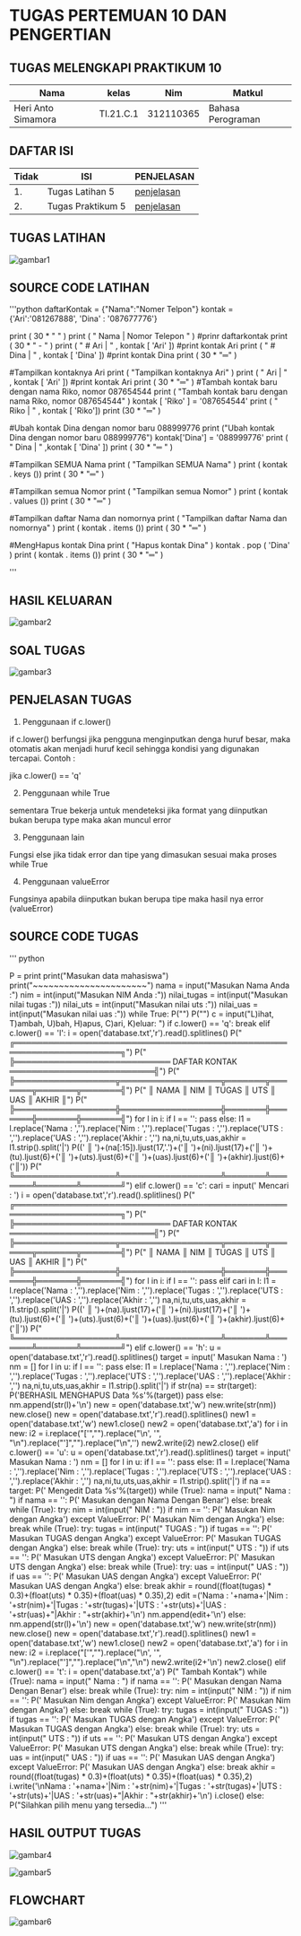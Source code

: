 # TUGAS PERTEMUAN 10 DAN PENGERTIAN
## TUGAS MELENGKAPI PRAKTIKUM 10
| Nama | kelas | Nim | Matkul |
| -- | --- | ---- | ----------- |
| Heri Anto Simamora | TI.21.C.1 | 312110365 | Bahasa Perograman |

## DAFTAR ISI
| Tidak | ISI | PENJELASAN |
| -- | --- | ---------- |
| 1. | Tugas Latihan 5 | [penjelasan](#TugasLatihan) |
| 2. | Tugas Praktikum 5 | [penjelasan](#PenjelasanTugas) |

## TUGAS LATIHAN 
![gambar1](gambar/soallatihan.png.png)

## SOURCE CODE LATIHAN 
'''python
daftarKontak = {"Nama":"Nomer Telpon"}
kontak       = {'Ari':'081267888', 'Dina' : '087677776'}

print ( 30 * " " )
print ( " Nama | Nomor Telepon " ) #prinr daftarkontak 
print ( 30 * " - " )
print ( " # Ari | " , kontak [ 'Ari' ]) #print kontak Ari 
print ( " # Dina | " , kontak [ 'Dina' ]) #print kontak Dina 
print ( 30 * "═" )

#Tampilkan kontaknya Ari 
print ( "Tampilkan kontaknya Ari" )
print ( " Ari | " , kontak [ 'Ari' ]) #print kontak Ari 
print ( 30 * "═" )
#Tambah kontak baru dengan nama Riko, nomor 087654544 
print ( "Tambah kontak baru dengan nama Riko, nomor 087654544" )
kontak [ 'Riko' ] =  '087654544' 
print ( " Riko | " , kontak [ 'Riko'])
print (30 * "═" )

#Ubah kontak Dina dengan nomor baru 088999776 
print ("Ubah kontak Dina dengan nomor baru 088999776")
kontak['Dina'] =  '088999776' 
print ( " Dina | " ,kontak [ 'Dina' ])
print ( 30 * "═ " )

#Tampilkan SEMUA Nama 
print ( "Tampilkan SEMUA Nama" )
print ( kontak . keys ())
print ( 30 * "═" )

#Tampilkan semua Nomor 
print ( "Tampilkan semua Nomor" )
print ( kontak . values ())
print ( 30 * "═" )

#Tampilkan daftar Nama dan nomornya 
print ( "Tampilkan daftar Nama dan nomornya" )
print ( kontak . items ())
print ( 30 * "═" )

#MengHapus kontak Dina 
print ( "Hapus kontak Dina" )
kontak . pop ( 'Dina' )
print ( kontak . items ())
print ( 30 * "═" )

'''

## HASIL KELUARAN
![gambar2](gambar/hasilkeluaran.png.png)

## SOAL TUGAS
![gambar3](gambar/soaltugas.png.png)

## PENJELASAN TUGAS
1) Penggunaan if c.lower()<p>

if c.lower() berfungsi jika pengguna menginputkan denga huruf besar, maka otomatis akan menjadi huruf kecil sehingga kondisi yang digunakan tercapai. Contoh :<p>

jika c.lower() == 'q'<p>

2) Penggunaan while True<p>

sementara True bekerja untuk mendeteksi jika format yang diinputkan bukan berupa type maka akan muncul error<p>

3) Penggunaan lain<p>

Fungsi else jika tidak error dan tipe yang dimasukan sesuai maka proses while True<p>

4) Penggunaan valueError<p>

Fungsinya apabila diinputkan bukan berupa tipe maka hasil nya error (valueError)<p>

## SOURCE CODE TUGAS
''' python

P = print
print("Masukan data mahasiswa")
print("~~~~~~~~~~~~~~~~~~~~~~")
nama = input("Masukan Nama Anda :")
nim = int(input("Masukan NIM Anda :"))
nilai_tugas = int(input("Masukan nilai tugas :"))
nilai_uts = int(input("Masukan nilai uts :"))
nilai_uas = int(input("Masukan nilai uas :"))
while True:
    P("")
    P("")
    c = input("L)ihat, T)ambah, U)bah, H)apus, C)ari, K)eluar: ")
    if c.lower() == 'q':
       break
    elif c.lower() == 'l':
        i = open('database.txt','r').read().splitlines()
        P(" ╔═════════════════════════════════════════════════════════════════════╗")
        P(" ╠════════════════════════════ DAFTAR KONTAK ══════════════════════════╣")
        P(" ╠══════════════════╦══════════════════╦═══════╦═══════╦═══════╦═══════╣")
        P(" ║      NAMA        ║       NIM        ║ TUGAS ║  UTS  ║  UAS  ║ AKHIR ║")
        P(" ╠══════════════════╬══════════════════╬═══════╬═══════╬═══════╬═══════╣")
        for l in i:
            if l == '':
                pass
            else:
                l1 = l.replace('Nama : ','').replace('Nim : ','').replace('Tugas : ','').replace('UTS : ','').replace('UAS : ','').replace('Akhir : ','')
                na,ni,tu,uts,uas,akhir = l1.strip().split('|')
                P((' ║ ')+(na[:15]).ljust(17,'.')+('║ ')+(ni).ljust(17)+('║ ')+(tu).ljust(6)+('║ ')+(uts).ljust(6)+('║ ')+(uas).ljust(6)+('║ ')+(akhir).ljust(6)+('║'))
        P(" ╚══════════════════╩══════════════════╩═══════╩═══════╩═══════╩═══════╝")
    elif c.lower() == 'c':
        cari = input(' Mencari : ')
        i = open('database.txt','r').read().splitlines()
         P(" ╔═════════════════════════════════════════════════════════════════════╗")
        P(" ╠════════════════════════════ DAFTAR KONTAK ══════════════════════════╣")
        P(" ╠══════════════════╦══════════════════╦═══════╦═══════╦═══════╦═══════╣")
        P(" ║      NAMA        ║       NIM        ║ TUGAS ║  UTS  ║  UAS  ║ AKHIR ║")
        P(" ╠══════════════════╬══════════════════╬═══════╬═══════╬═══════╬═══════╣")
        for l in i:
            if l == '':
                pass
            elif cari in l:
                l1 = l.replace('Nama : ','').replace('Nim : ','').replace('Tugas : ','').replace('UTS : ','').replace('UAS : ','').replace('Akhir : ','')
                na,ni,tu,uts,uas,akhir = l1.strip().split('|')
                P((' ║ ')+(na).ljust(17)+('║ ')+(ni).ljust(17)+('║ ')+(tu).ljust(6)+('║ ')+(uts).ljust(6)+('║ ')+(uas).ljust(6)+('║ ')+(akhir).ljust(6)+('║'))
        P(" ╚══════════════════╩══════════════════╩═══════╩═══════╩═══════╩═══════╝")
    elif c.lower() == 'h':
        u = open('database.txt','r').read().splitlines()
        target = input(' Masukan Nama : ')
        nm = []
        for l in u:
            if l == '':
                pass
            else:
                l1 = l.replace('Nama : ','').replace('Nim : ','').replace('Tugas : ','').replace('UTS : ','').replace('UAS : ','').replace('Akhir : ','')
                na,ni,tu,uts,uas,akhir = l1.strip().split('|')
                if str(na) == str(target):
                    P('BERHASIL MENGHAPUS Data %s'%(target))
                    pass
                else:
                    nm.append(str(l)+'\n')
        new = open('database.txt','w')
        new.write(str(nm))
        new.close()
        new = open('database.txt','r').read().splitlines()
        new1 = open('database.txt','w')
        new1.close()
        new2 = open('database.txt','a')
        for i in new:
            i2 = i.replace("['","").replace("\\n', '", "\n").replace("']","").replace("\\n",'')
            new2.write(i2)
        new2.close()
    elif c.lower() == 'u':
     u = open('database.txt','r').read().splitlines()
        target = input(' Masukan Nama : ')
        nm = []
        for l in u:
            if l == '':
                pass
            else:
                l1 = l.replace('Nama : ','').replace('Nim : ','').replace('Tugas : ','').replace('UTS : ','').replace('UAS : ','').replace('Akhir : ','')
                na,ni,tu,uts,uas,akhir = l1.strip().split('|')
                if na == target:
                    P(' Mengedit Data %s'%(target))
                    while (True):
                        nama = input(" Nama : ")
                        if nama == '':
                            P(' Masukan dengan Nama Dengan Benar')
                        else:
                            break
                    while (True):
                        try:
                            nim  = int(input(" NIM  : "))
                            if nim == '':
                                P(' Masukan Nim dengan Angka')
                        except ValueError:
                            P(' Masukan Nim dengan Angka')
                        else:
                             break
                    while (True):
                        try:
                            tugas  = int(input(" TUGAS  : "))
                            if tugas == '':
                                P(' Masukan TUGAS dengan Angka')
                        except ValueError:
                            P(' Masukan TUGAS dengan Angka')
                        else:
                            break
                    while (True):
                        try:
                            uts  = int(input(" UTS  : "))
                            if uts == '':
                                P(' Masukan UTS dengan Angka')
                        except ValueError:
                            P(' Masukan UTS dengan Angka')
                        else:
                            break
                    while (True):
                        try:
                            uas  = int(input(" UAS  : "))
                             if uas == '':
                                P(' Masukan UAS dengan Angka')
                        except ValueError:
                            P(' Masukan UAS dengan Angka')
                        else:
                            break
                    akhir = round((float(tugas) * 0.3)+(float(uts) * 0.35)+(float(uas) * 0.35),2)
                    edit  =('Nama : '+nama+'|Nim : '+str(nim)+'|Tugas : '+str(tugas)+'|UTS : '+str(uts)+'|UAS : '+str(uas)+"|Akhir : "+str(akhir)+'\n')
                    nm.append(edit+'\n')
                else:
                    nm.append(str(l)+'\n')
        new = open('database.txt','w')
        new.write(str(nm))
        new.close()
        new = open('database.txt','r').read().splitlines()
        new1 = open('database.txt','w')
        new1.close()
        new2 = open('database.txt','a')
         for i in new:
            i2 = i.replace("['","").replace("\\n', '", "\n").replace("']","").replace("\\n","\n")
            new2.write(i2+'\n')
        new2.close()
    elif c.lower() == 't':
        i = open('database.txt','a')
        P(" Tambah Kontak")
        while (True):
            nama = input(" Nama : ")
            if nama == '':
                P(' Masukan dengan Nama Dengan Benar')
            else:
                break
        while (True):
            try:
                nim  = int(input(" NIM  : "))
                if nim == '':
                    P(' Masukan Nim dengan Angka')
            except ValueError:
                P(' Masukan Nim dengan Angka')
            else:
                break
        while (True):
            try:
                tugas  = int(input(" TUGAS  : "))
                if tugas == '':
                    P(' Masukan TUGAS dengan Angka')
            except ValueError:
                P(' Masukan TUGAS dengan Angka')
            else:
                break
        while (True):
            try:
                uts  = int(input(" UTS  : "))
                if uts == '':
                    P(' Masukan UTS dengan Angka')
            except ValueError:
                P(' Masukan UTS dengan Angka')
            else:
                break
        while (True):
            try:
                uas  = int(input(" UAS  : "))
                if uas == '':
                    P(' Masukan UAS dengan Angka')
            except ValueError:
                P(' Masukan UAS dengan Angka')
            else:
                break
        akhir = round((float(tugas) * 0.3)+(float(uts) * 0.35)+(float(uas) * 0.35),2)
        i.write('\nNama : '+nama+'|Nim : '+str(nim)+'|Tugas : '+str(tugas)+'|UTS : '+str(uts)+'|UAS : '+str(uas)+"|Akhir : "+str(akhir)+'\n')
        i.close()
    else:
        P("Silahkan pilih menu yang tersedia...")
'''

## HASIL OUTPUT TUGAS 

![gambar4](gambar/keluaran1.png.png)

![gambar5](gambar/keluaran2.png.png)

## FLOWCHART

![gambar6](gambar/flowchart.png.png)


